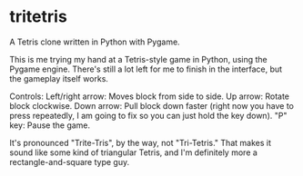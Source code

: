 tritetris
=========

A Tetris clone written in Python with Pygame.

This is me trying my hand at a Tetris-style game in Python, using the Pygame
engine.  There's still a lot left for me to finish in the interface, but the
gameplay itself works.

Controls:
Left/right arrow: Moves block from side to side.
Up arrow: Rotate block clockwise.
Down arrow: Pull block down faster (right now you have to press repeatedly, I
            am going to fix so you can just hold the key down).
"P" key: Pause the game.

It's pronounced "Trite-Tris", by the way, not "Tri-Tetris."  That makes it sound
like some kind of triangular Tetris, and I'm definitely more a rectangle-and-square
type guy.
